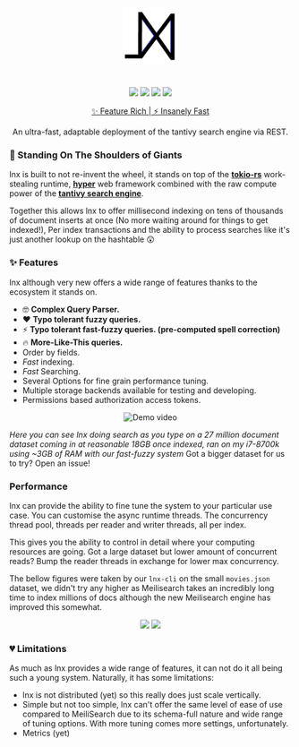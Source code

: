 <p align="center">
  <img width="20%" src="https://github.com/ChillFish8/lnx/blob/master/assets/logo.png" alt="Lust Logo">
</p>

#
<p align="center">
  <a href="https://github.com/ChillFish8/lnx/stargazers"><img src="https://img.shields.io/github/stars/ChillFish8/lnx"/></a>
  <a href="hhttps://github.com/ChillFish8/lnx/issues"><img src="https://img.shields.io/github/issues/ChillFish8/lnx"/></a>
  <a href="https://github.com/ChillFish8/lnx/blob/master/LICENSE"><img src="https://img.shields.io/github/license/ChillFish8/lnx"/></a>
  <a href="https://docs.lnx.rs"><img src="https://img.shields.io/badge/Docs-alive-sucess"/></a>
</p>
<p align="center"><a href="https://lnx.rs">✨ Feature Rich | ⚡ Insanely Fast</a></p>
<p align="center">An ultra-fast, adaptable deployment of the tantivy search engine via REST.</p>

### 🌟 Standing On The Shoulders of Giants
lnx is built to not re-invent the wheel, it stands on top of the [**tokio-rs**](https://tokio.rs) work-stealing runtime, [**hyper**](https://hyper.rs/) web framework combined with the raw compute power of the [**tantivy search engine**](https://github.com/tantivy-search/tantivy).

Together this allows lnx to offer millisecond indexing on tens of thousands of document inserts at once (No more waiting around for things to get indexed!), Per index transactions and the ability to process searches like it's just another lookup on the hashtable 😲

### ✨ Features
lnx although very new offers a wide range of features thanks to the ecosystem it stands on.

- 🤓 **Complex Query Parser.**
- ❤️ **Typo tolerant fuzzy queries.**
- ⚡️ **Typo tolerant fast-fuzzy queries. (pre-computed spell correction)**
- 🔥 **More-Like-This queries.**
- Order by fields.
- *Fast* indexing.
- *Fast* Searching.
- Several Options for fine grain performance tuning.
- Multiple storage backends available for testing and developing.
- Permissions based authorization access tokens.

<p align="center">
  <img src="https://i.imgur.com/QovtWlc.gif" alt="Demo video"/>
</p>

*Here you can see lnx doing search as you type on a 27 million document dataset coming in at reasonable 18GB once indexed, ran on my i7-8700k using ~3GB of RAM with our fast-fuzzy system*
Got a bigger dataset for us to try? Open an issue!

### Performance
lnx can provide the ability to fine tune the system to your particular use case. You can customise the async runtime threads. The concurrency thread pool, threads per reader and writer threads, all per index.

This gives you the ability to control in detail where your computing resources are going. Got a large dataset but lower amount of concurrent reads? Bump the reader 
threads in exchange for lower max concurrency.

The bellow figures were taken by our `lnx-cli` on the small `movies.json` dataset, we didn't try any higher as Meilisearch takes an incredibly long time to index millions of docs although the new Meilisearch engine has improved this somewhat.

<p align="center">
<img width="45%" src="https://user-images.githubusercontent.com/57491488/149216271-6d30eae4-bb42-4121-a734-9fbd1bac2902.png"/>
<img width="45%" src="https://user-images.githubusercontent.com/57491488/149216285-705d4700-e10f-4ffe-a0f2-2fb325ba3004.png"/>
</p>

### 💔 Limitations
As much as lnx provides a wide range of features, it can not do it all being such a young system. Naturally, it has some limitations:

- lnx is not distributed (yet) so this really does just scale vertically.
- Simple but not too simple, lnx can't offer the same level of ease of use compared to MeiliSearch due to its schema-full nature and wide range of tuning options. With more tuning comes more settings, unfortunately.
- Metrics (yet)

